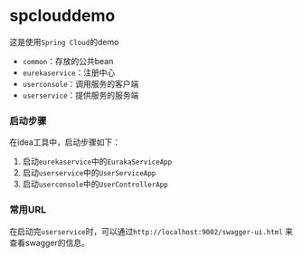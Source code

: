 # spclouddemo
这是使用`Spring Cloud`的demo

* `common`：存放的公共bean
* `eurekaservice`：注册中心
* `userconsole`：调用服务的客户端
* `userservice`：提供服务的服务端

### 启动步骤
在idea工具中，启动步骤如下：

1. 启动`eurekaservice`中的`EurakaServiceApp`
2. 启动`userservice`中的`UserServiceApp`
3. 启动`userconsole`中的`UserControllerApp`


### 常用URL
在启动完`userservice`时，可以通过`http://localhost:9002/swagger-ui.html`
来查看swagger的信息。